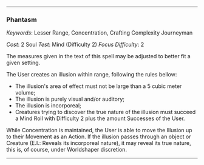 ___

### Phantasm

*Keywords*: Lesser Range, Concentration, Crafting Complexity Journeyman

*Cost*: 2 Soul
*Test*: Mind (Difficulty 2)
*Focus Difficulty*: 2

The measures given in the text of this spell may be adjusted to better fit a given setting.

The User creates an illusion within range, following the rules bellow:

- The illusion's area of effect must not be large than a 5 cubic meter volume;
- The illusion is purely visual and/or auditory;
- The illusion is incorporeal;
- Creatures trying to discover the true nature of the illusion must succeed a Mind Roll with Difficulty 2 plus the amount Successes of the User.

While Concentration is maintained, the User is able to move the Illusion up to their Movement as an Action. If the illusion passes through an object or Creature (E.I.: Reveals its incorporeal nature), it may reveal its true nature, this is, of course, under Worldshaper discretion.

___